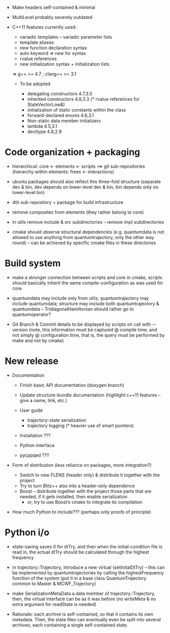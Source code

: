* Make headers self-contained & minimal

* MultiLevel probably severely outdated
  
* C++11 features currently used:

  * variadic templates – variadic parameter lists
  * template aliases
  * new function declaration syntax
  * auto keyword => new for syntax
  * rvalue references
  * new initialization syntax + initialization lists
  
  => g++ >= 4.7 ; clang++ >= 3.1

  * To be adopted
  
    * delegating constructors 4.7,3.0
    * inherited constructors 4.8,3.3
   (* rvalue references for StateVectorLow&)
    * initialization of static constants within the class
    * forward-declared enums 4.6,3.1
    * Non-static data member initializers
    * lambda 4.5,3.1
    * decltype 4.8,2.9


# Code organization + packaging

  * hierarchical: core <- elements <- scripts ==> git sub-repositories (hierarchy within elements: frees <- interactions)
  
  * ubuntu packages should also reflect this three-fold structure (separate dev & bin, dev depends on lower-level dev & bin, bin depends only on lower-level bin)
  
  * 4th sub-repository + package for build infrastructure
  
  * remove composites from elements (they rather belong to core)

  * in utils remove include & src subdirectories – remove impl subdirectories

  * cmake should observe structural dependencies (e.g. quantumdata is not allowed to use anything from quantumtrajectory, only the other way round) – can be achieved by specific cmake files in these directories


# Build system

* make a stronger connection between scripts and core in cmake, scripts should basically inherit the same compile-configuration as was used for core

* quantumdata may include only from utils; quantumtrajectory may include quantumdata; structure may include both quantumtrajectory & quantumdata – TridiagonalHamiltonian should rather go to quantumoperator?

* Git Branch & Commit details to be displayed by scripts on call with --version (note, this information must be captured @ compile time, and not simply @ configuration time, that is, the query must be performed by make and not by cmake)

  
# New release

  * Documentation
  
    * Finish basic API documentation (doxygen branch)
    * Update structure-bundle documentation (highlight c++11 features – give a name, link, etc.)
    * User guide
      * trajectory-state serialization
      * trajectory logging
     (* heavier use of smart pointers)
    * Installation ???
    
    * Python interface
    * pycppqed ???
    
  * Form of distribution (less reliance on packages, more integration?)
  
    * Switch to new FLENS (header only) & distribute it together with the project
    * Try to turn Blitz++ also into a header-only dependence
    * Boost – distribute together with the project those parts that are needed, if it gets installed, then enable serialization
      * or, try to use Boost’s cmake to integrate its compilation
    
  * How much Python to include??? (perhaps only proofs of principle)


# Python i/o

  * state-saving saves 0 for dtTry, and then when the initial-condition file is read in, the actual dtTry should be calculated through the highest frequency
  
  * in trajectory::Trajectory, introduce a new virtual (setInitalDtTry) – this can be implemented by quantumtrajectories by calling the highestFrequency function of the system (put it in a base class QuantumTrajectory common to Master & MCWF_Trajectory)
  
  * make SerializationMetaData a data member of trajectory::Trajectory, then, the virtual interface can be as it was before (no writeMeta & no extra argument for readState is needed)
  
  * Rationale: each archive is self-contained, so that it contains its own metadata. Then, the state files can eventually even be split into several archives, each containing a single self-contained state.
  